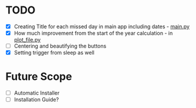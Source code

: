 # TODO
 - [X] Creating Title for each missed day in main app including dates - [main.py](main.py)
 - [X] How much improvement from the start of the year calculation - in [plot_file.py](plot_file.py)
 - [ ] Centering and beautifying the buttons
 - [X] Setting trigger from sleep as well

# Future Scope
 - [ ] Automatic Installer
 - [ ] Installation Guide?